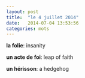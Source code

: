 ```yaml
---
layout: post
title:  "le 4 juillet 2014"
date:   2014-07-04 13:53:56
categories: mots
---
```


**la folie**: insanity

**un acte de foi**: leap of faith

**un hérisson**: a hedgehog

